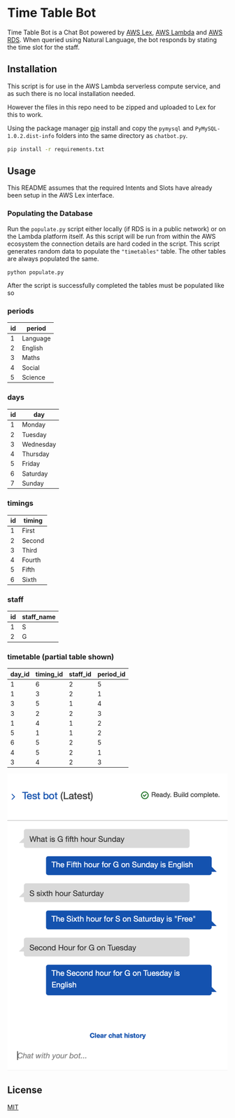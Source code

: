 # Time Table Bot

Time Table Bot is a Chat Bot powered by [AWS Lex](https://aws.amazon.com/lex/), [AWS Lambda](https://aws.amazon.com/lambda/) and [AWS RDS](https://aws.amazon.com/rds/). When queried using Natural Language, the bot responds by stating the time slot for the staff.

## Installation

This script is for use in the AWS Lambda serverless compute service, and as such there is no local installation needed.

However the files in this repo need to be zipped and uploaded to Lex for this to work.

Using the package manager [pip](https://pip.pypa.io/en/stable/) install and copy the `pymysql` and `PyMySQL-1.0.2.dist-info` folders into the same directory as `chatbot.py`.

```bash
pip install -r requirements.txt
```

## Usage
This README assumes that the required Intents and Slots have already been setup in the AWS Lex interface.


### Populating the Database

Run the `populate.py` script either locally (if RDS is in a public network) or on the Lambda platform itself.
As this script will be run from within the AWS ecosystem the connection details are hard coded in the script.
This script generates random data to populate the `"timetables"` table. The other tables are always populated the same.

```shell
python populate.py
```

After the script is successfully completed the tables must be populated like so

### periods
| id | period   |
|----|----------|
| 1  | Language |
| 2  | English  |
| 3  | Maths    |
| 4  | Social   |
| 5  | Science  |

### days
| id | day       |
|----|-----------|
| 1  | Monday    |
| 2  | Tuesday   |
| 3  | Wednesday |
| 4  | Thursday  |
| 5  | Friday    |
| 6  | Saturday  |
| 7  | Sunday    |

### timings
| id | timing |
|----|--------|
| 1  | First  |
| 2  | Second |
| 3  | Third  |
| 4  | Fourth |
| 5  | Fifth  |
| 6  | Sixth  |

### staff
| id | staff_name |
|----|------------|
| 1  | S          |
| 2  | G          |

### timetable (partial table shown)
| day_id | timing_id | staff_id | period_id |
|--------|-----------|----------|-----------|
| 1      | 6         | 2        | 5         |
| 1      | 3         | 2        | 1         |
| 3      | 5         | 1        | 4         |
| 3      | 2         | 2        | 3         |
| 1      | 4         | 1        | 2         |
| 5      | 1         | 1        | 2         |
| 6      | 5         | 2        | 5         |
| 4      | 5         | 2        | 1         |
| 3      | 4         | 2        | 3         |

![Alt text](chatbot.png "Time Table Bot, Picture shows three of many different ways of asking the time slot for staffs 'S' and 'G' using Natural Language")

## License
[MIT](https://choosealicense.com/licenses/mit/)

